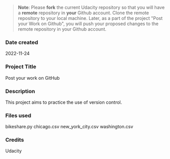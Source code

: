 >**Note**: Please **fork** the current Udacity repository so that you will have a **remote** repository in **your** Github account. Clone the remote repository to your local machine. Later, as a part of the project "Post your Work on Github", you will push your proposed changes to the remote repository in your Github account.

### Date created
2022-11-24

### Project Title
Post your work on GitHub

### Description
This project aims to practice the use of version control.

### Files used
bikeshare.py
chicago.csv
new_york_city.csv
washington.csv

### Credits
Udacity 


